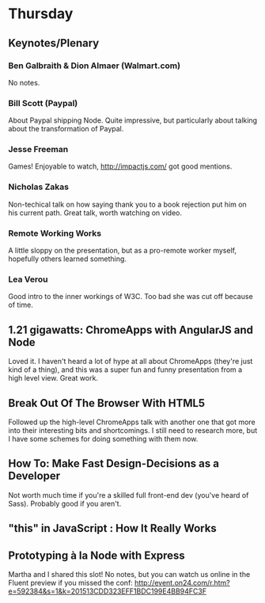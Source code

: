 # Thursday

## Keynotes/Plenary

### Ben Galbraith & Dion Almaer (Walmart.com)

No notes.

### Bill Scott (Paypal)

About Paypal shipping Node. Quite impressive, but particularly about talking about the transformation of Paypal. 

### Jesse Freeman

Games! Enjoyable to watch, http://impactjs.com/ got good mentions.

### Nicholas Zakas

Non-techical talk on how saying thank you to a book rejection put him on his current path. Great talk, worth watching on video.

### Remote Working Works

A little sloppy on the presentation, but as a pro-remote worker myself, hopefully others learned something.

### Lea Verou

Good intro to the inner workings of W3C. Too bad she was cut off because of time.

## 1.21 gigawatts: ChromeApps with AngularJS and Node

Loved it. I haven't heard a lot of hype at all about ChromeApps (they're just kind of a thing), and this was a super fun and funny presentation from a high level view. Great work.

## Break Out Of The Browser With HTML5 

Followed up the high-level ChromeApps talk with another one that got more into their interesting bits and shortcomings. I still need to research more, but I have some schemes for doing something with them now.

## How To: Make Fast Design-Decisions as a Developer

Not worth much time if you're a skilled full front-end dev (you've heard of Sass). Probably good if you aren't.

## "this" in JavaScript : How It Really Works 

## Prototyping à la Node with Express

Martha and I shared this slot! No notes, but you can watch us online in the Fluent preview if you missed the conf: http://event.on24.com/r.htm?e=592384&s=1&k=201513CDD323EFF1BDC199E4BB94FC3F